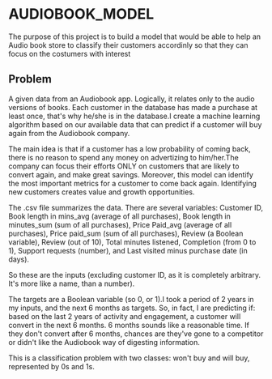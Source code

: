 # AUDIOBOOK_MODEL

The purpose of this project is to build a model that would be able to help an Audio book store to classify their customers accordinly so that they can focus on the costumers with interest

## Problem

A given data from an Audiobook app. Logically, it relates only to the audio versions of books. Each customer in the database has made a purchase at least once, that's why he/she is in the database.I create a machine learning algorithm based on our available data that can predict if a customer will buy again from the Audiobook company.

The main idea is that if a customer has a low probability of coming back, there is no reason to spend any money on advertizing to him/her.The company can focus their efforts ONLY on customers that are likely to convert again, and make great savings. Moreover, this model can identify the most important metrics for a customer to come back again. Identifying new customers creates value and growth opportunities.

The .csv file summarizes the data. There are several variables: Customer ID, Book length in mins_avg (average of all purchases), Book length in minutes_sum (sum of all purchases), Price Paid_avg (average of all purchases), Price paid_sum (sum of all purchases), Review (a Boolean variable), Review (out of 10), Total minutes listened, Completion (from 0 to 1), Support requests (number), and Last visited minus purchase date (in days).

So these are the inputs (excluding customer ID, as it is completely arbitrary. It's more like a name, than a number).

The targets are a Boolean variable (so 0, or 1).I took a period of 2 years in my inputs, and the next 6 months as targets. So, in fact, I are predicting if: based on the last 2 years of activity and engagement, a customer will convert in the next 6 months. 6 months sounds like a reasonable time. If they don't convert after 6 months, chances are they've gone to a competitor or didn't like the Audiobook way of digesting information. 


This is a classification problem with two classes: won't buy and will buy, represented by 0s and 1s. 

